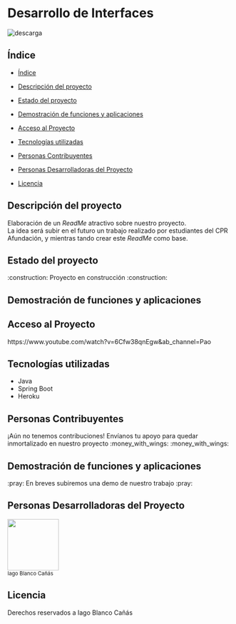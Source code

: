 <h1>Desarrollo de Interfaces</h1>

![descarga](https://github.com/user-attachments/assets/bb0839fd-b0d0-4937-a878-9f33e3e24199)

<h2>Índice</h2>

* [Índice](#índice)

* [Descripción del proyecto](#descripción-del-proyecto)

* [Estado del proyecto](#estado-del-proyecto)

* [Demostración de funciones y aplicaciones](#demostración-de-funciones-y-aplicaciones)

* [Acceso al Proyecto](#acceso-al-proyecto)

* [Tecnologías utilizadas](#tecnologías-utilizadas)

* [Personas Contribuyentes](#personas-contribuyentes)

* [Personas Desarrolladoras del Proyecto](#personas-desarrolladoras-del-proyecto)

* [Licencia](#licencia)

<h2>Descripción del proyecto</h2>
<p>Elaboración de un <i>ReadMe</i> atractivo sobre nuestro proyecto.</br>
La idea será subir en el futuro un trabajo realizado por estudiantes del CPR Afundación, y mientras tando crear este <i>ReadMe</i> como base.</p>

<h2>Estado del proyecto</h2>
<p>:construction: Proyecto en construcción :construction:</p>

<h2>Demostración de funciones y aplicaciones</h2>

<h2>Acceso al Proyecto</h2>
https://www.youtube.com/watch?v=6Cfw38qnEgw&ab_channel=Pao

<h2>Tecnologías utilizadas</h2>
<ul type="disc">
  <li>Java</li>
  <li>Spring Boot</li>
  <li>Heroku</li>
</ul>

<h2>Personas Contribuyentes</h2>
<p>¡Aún no tenemos contribuciones! Envíanos tu apoyo para quedar inmortalizado en nuestro proyecto :money_with_wings: :money_with_wings:</p>

<h2>Demostración de funciones y aplicaciones</h2>
<p>:pray: En breves subiremos una demo de nuestro trabajo :pray:</p>

<h2>Personas Desarrolladoras del Proyecto</h2>
<img src="https://avatars.githubusercontent.com/u/181847143?s=400&u=1dfdbd5a2821f1624465aee06a69528e15ee3616&v=4" width=115><br><sub>Iago Blanco Cañás</sub>

<h2>Licencia</h2>
<p>Derechos reservados a Iago Blanco Cañás</p>
